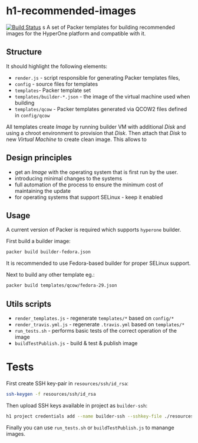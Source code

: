 # h1-recommended-images

[![Build Status](https://www.travis-ci.com/hyperonecom/h1-images-recommended.svg?branch=master)](https://www.travis-ci.com/hyperonecom/h1-images-recommended)
s
A set of Packer templates for building recommended images for the HyperOne platform and compatible with it.

## Structure

It should highlight the following elements:

- ```render.js``` - script responsible for generating Packer templates files,
- ```config``` - source files for templates
- ```templates```- Packer template set
- ```templates/builder-*.json``` - the image of the virtual machine used when building
- ```templates/qcow``` - Packer templates generated via QCOW2 files defined in ```config/qcow```

All templates create *Image* by running builder VM with additional *Disk* and using a chroot environment to provision that *Disk*. Then attach that *Disk* to new *Virtual Machine* to create clean image. This allows to 

## Design principles

 * get an *Image* with the operating system that is first run by the user.
 * introducing minimal changes to the systems
 * full automation of the process to ensure the minimum cost of maintaining the update
 * for operating systems that support SELinux - keep it enabled

## Usage

A current version of Packer is required which supports ```hyperone``` builder.

First build a builder image:

```bash
packer build builder-fedora.json
```

It is recommended to use Fedora-based builder for proper SELinux support.

Next to build any other template eg.:

```bash
packer build templates/qcow/fedora-29.json
```

## Utils scripts

* ```render_templates.js``` - regenerate ```templates/*``` based on ```config/*```
* ```render_travis.yml.js``` - regenerate ```.travis.yml``` based on ```templates/*```
* ```run_tests.sh``` - performs basic tests of the correct operation of the image
* ```buildTestPublish.js``` - build & test & publish image

# Tests

First create SSH key-pair in ```resources/ssh/id_rsa```:

```bash
ssh-keygen -f resources/ssh/id_rsa
```

Then upload SSH keys available in project as ```builder-ssh```:

```bash
h1 project credentials add --name builder-ssh --sshkey-file ./resources/ssh/id_rsa.pub
```

Finally you can use ```run_tests.sh``` or ```buildTestPublish.js``` to manange images.
